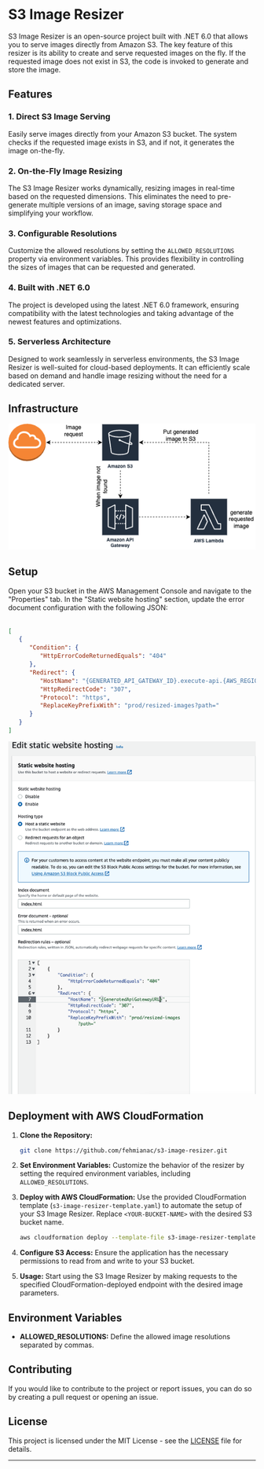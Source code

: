 
# S3 Image Resizer

S3 Image Resizer is an open-source project built with .NET 6.0 that allows you to serve images directly from Amazon S3. The key feature of this resizer is its ability to create and serve requested images on the fly. If the requested image does not exist in S3, the code is invoked to generate and store the image.

## Features

### 1. Direct S3 Image Serving

Easily serve images directly from your Amazon S3 bucket. The system checks if the requested image exists in S3, and if not, it generates the image on-the-fly.

### 2. On-the-Fly Image Resizing

The S3 Image Resizer works dynamically, resizing images in real-time based on the requested dimensions. This eliminates the need to pre-generate multiple versions of an image, saving storage space and simplifying your workflow.

### 3. Configurable Resolutions

Customize the allowed resolutions by setting the `ALLOWED_RESOLUTIONS` property via environment variables. This provides flexibility in controlling the sizes of images that can be requested and generated.

### 4. Built with .NET 6.0

The project is developed using the latest .NET 6.0 framework, ensuring compatibility with the latest technologies and taking advantage of the newest features and optimizations.

### 5. Serverless Architecture

Designed to work seamlessly in serverless environments, the S3 Image Resizer is well-suited for cloud-based deployments. It can efficiently scale based on demand and handle image resizing without the need for a dedicated server.


## Infrastructure

![infra.png](docs%2Finfra.png)


## Setup
Open your S3 bucket in the AWS Management Console and navigate to the "Properties" tab. In the "Static website hosting" section, update the error document configuration with the following JSON:

```json

[
   {
      "Condition": {
         "HttpErrorCodeReturnedEquals": "404"
      },
      "Redirect": {
         "HostName": "{GENERATED_API_GATEWAY_ID}.execute-api.{AWS_REGION}.amazonaws.com",
         "HttpRedirectCode": "307",
         "Protocol": "https",
         "ReplaceKeyPrefixWith": "prod/resized-images?path="
      }
   }
]
```

![s3-settings.png](docs%2Fs3-settings.png)


## Deployment with AWS CloudFormation

1. **Clone the Repository:**
   ```bash
   git clone https://github.com/fehmianac/s3-image-resizer.git
   ```

2. **Set Environment Variables:**
   Customize the behavior of the resizer by setting the required environment variables, including `ALLOWED_RESOLUTIONS`.

3. **Deploy with AWS CloudFormation:**
   Use the provided CloudFormation template (`s3-image-resizer-template.yaml`) to automate the setup of your S3 Image Resizer. Replace `<YOUR-BUCKET-NAME>` with the desired S3 bucket name.
   ```bash
   aws cloudformation deploy --template-file s3-image-resizer-template.yaml --stack-name S3ImageResizerStack --parameter-overrides BucketName=<YOUR-BUCKET-NAME> BucketProxyUrl=<YOUR-BUCKET-PROXY-URL> AllowedResolutions=<YOUR-ALLOWED-RESOLUTIONS> Prefix=<YOUR-PREFIX> CodeBucketName=<YOUR-CODE-BUCKET-NAME>
   ```

4. **Configure S3 Access:**
   Ensure the application has the necessary permissions to read from and write to your S3 bucket.

5. **Usage:**
   Start using the S3 Image Resizer by making requests to the specified CloudFormation-deployed endpoint with the desired image parameters.

## Environment Variables

- **ALLOWED_RESOLUTIONS:** Define the allowed image resolutions separated by commas.

## Contributing

If you would like to contribute to the project or report issues, you can do so by creating a pull request or opening an issue.

## License

This project is licensed under the MIT License - see the [LICENSE](LICENSE) file for details.

---
